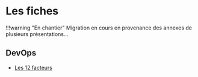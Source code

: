 # Les fiches

!!!warning "En chantier"
    Migration en cours en provenance des annexes de plusieurs présentations...

## DevOps

* [Les 12 facteurs](12-facteurs/index.md)
